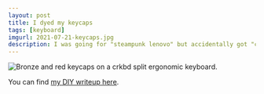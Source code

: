 ```yaml
---
layout: post
title: I dyed my keycaps
tags: [keyboard]
imgurl: 2021-07-21-keycaps.jpg
description: I was going for "steampunk lenovo" but accidentally got "chocolate strawberry" because my green PCB is visible. See full post for DIY writeup.
---
```


<img alt="Bronze and red keycaps on a crkbd split ergonomic keyboard." src="{{site.baseurl}}/assets/images/2021-07-21-keycaps.jpg" />

You can find [my DIY writeup here](https://imgur.com/a/UHj6yR8).
